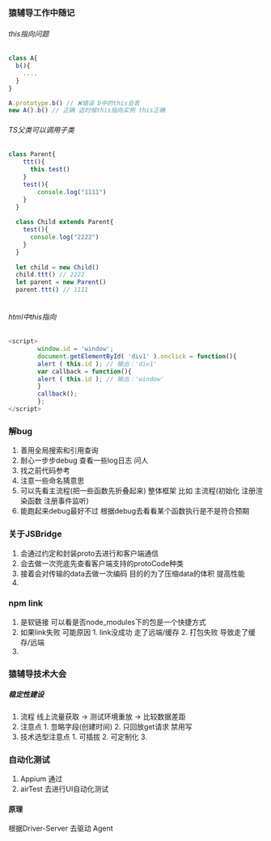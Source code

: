 ### 猿辅导工作中随记



###### this指向问题

```js
class A{
  b(){
    ....
  }
}

A.prototype.b() // ❌错误 b中的this会丢
new A().b() // 正确 这时候this指向实例 this正确
```



###### TS父类可以调用子类

```js
class Parent{
    ttt(){
      this.test()
    }
    test(){
        console.log("1111")
    }
  }
  
  class Child extends Parent{
    test(){
      console.log("2222")
    }
  }
  
  let child = new Child()
  child.ttt() // 2222
  let parent = new Parent()
  parent.ttt() // 1111
  
```



###### html中this指向

```js
<script> 
        window.id = 'window'; 
        document.getElementById( 'div1' ).onclick = function(){ 
        alert ( this.id ); // 输出：'div1' 
        var callback = function(){ 
        alert ( this.id ); // 输出：'window' 
        } 
        callback(); 
        }; 
</script> 
```



### 解bug

1. 善用全局搜索和引用查询
2. 耐心一步步debug 查看一些log日志 问人
3. 找之前代码参考
4. 注意一些命名猜意思
5. 可以先看主流程(把一些函数先折叠起来) 整体框架 比如 主流程(初始化 注册渲染函数 注册事件监听)
6. 能跑起来debug最好不过 根据debug去看看某个函数执行是不是符合预期



### 关于JSBridge

1. 会通过约定和封装proto去进行和客户端通信
2. 会去做一次兜底先查看客户端支持的protoCode种类
3. 接着会对传输的data去做一次编码 目的的为了压缩data的体积 提高性能
4. 



### npm link

1. 是软链接 可以看是否node_modules下的包是一个快捷方式
2. 如果link失败 可能原因 1. link没成功 走了远端/缓存 2. 打包失败 导致走了缓存/远端 
3. 





### 猿辅导技术大会 

##### 稳定性建设

1. 流程 线上流量获取 -> 测试环境重放 -> 比较数据差距 
2. 注意点 1. 忽略字段(创建时间) 2. 只回放get请求 禁用写 
3. 技术选型注意点 1. 可插拔 2. 可定制化 3. 



### 自动化测试

1. Appium 通过
2. airTest 去进行UI自动化测试

#### 原理

根据Driver-Server 去驱动 Agent 

